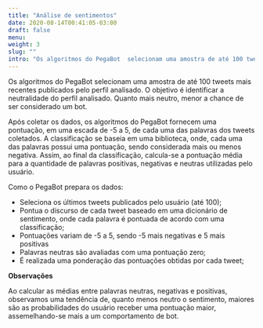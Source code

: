 ```yaml
---
title: "Análise de sentimentos"
date: 2020-08-14T00:41:05-03:00
draft: false
menu:
weight: 3
slug: ""
intro: "Os algoritmos do PegaBot  selecionam uma amostra de até 100 tweets mais recentes publicados pelo perfil analisado. O objetivo é identificar a neutralidade do perfil analisado. Quanto mais neutro, menor a chance de ser considerado um bot."
---
```

Os algoritmos do PegaBot  selecionam uma amostra de até 100 tweets mais recentes publicados pelo perfil analisado. O objetivo é identificar a neutralidade do perfil analisado. Quanto mais neutro, menor a chance de ser considerado um bot.

Após coletar os dados, os algoritmos do PegaBot fornecem uma pontuação, em uma escada de -5 a 5, de cada uma das palavras dos tweets coletados. A classificação se baseia em uma biblioteca, onde, cada uma das palavras possui uma pontuação, sendo considerada mais ou menos negativa. Assim, ao final da classificação, calcula-se a pontuação média para a quantidade de palavras positivas, negativas e neutras utilizadas pelo usuário.

Como o PegaBot prepara os dados:

- Seleciona os últimos tweets publicados pelo usuário (até 100);
- Pontua o discurso de cada tweet baseado em uma dicionário de sentimento, onde cada palavra é pontuada de acordo com uma classificação;
- Pontuações variam de -5 a 5, sendo -5 mais negativas e 5 mais positivas
- Palavras neutras são avaliadas com uma pontuação zero;
- É realizada uma ponderação das pontuações obtidas por cada tweet;

**Observações**

Ao calcular as médias entre palavras neutras, negativas e positivas, observamos uma tendência de, quanto menos neutro o sentimento, maiores são as probabilidades do usuário receber uma pontuação maior, assemelhando-se mais a um comportamento de bot.
